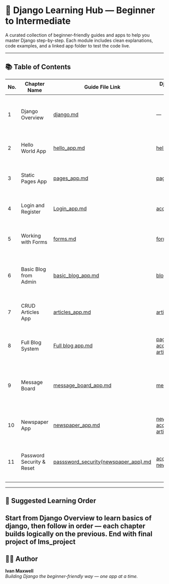 # 🧠 Django Learning Hub — Beginner to Intermediate

A curated collection of beginner-friendly guides and apps to help you master Django step-by-step. Each module includes clean explanations, code examples, and a linked app folder to test the code live.

---

## 📚 Table of Contents

| No. | Chapter Name               | Guide File Link                                    | Django App Folder                               | Description                                                                 |
|-----|----------------------------|----------------------------------------------------|--------------------------------------------------|-----------------------------------------------------------------------------|
| 1   | Django Overview            | [django.md](./django.md)                           | —                                                | Introduction to Django: setup, project structure, core concepts.           |
| 2   | Hello World App            | [hello_app.md](./hello_app.md)                     | [hello](./hello/)                                | Print “Hello, World!” using views and routing.                             |
| 3   | Static Pages App           | [pages_app.md](./pages_app.md)                     | [pages](./pages/)                                | Static home and about pages using CBVs and templates.                      |
| 4   | Login and Register         | [Login_app.md](./Login_app.md)                     | [accounts](./accounts/)                          | Login, logout, and register with built-in auth views.                      |
| 5   | Working with Forms         | [forms.md](./forms.md)                             | [forms_demo](./forms_demo/)                      | ModelForms, form validation, and form processing.                          |
| 6   | Basic Blog from Admin      | [basic_blog_app.md](./basic_blog_app.md)           | [blog](./blog/)                                  | Display articles posted via admin (no user input forms).                   |
| 7   | CRUD Articles App          | [articles_app.md](./articles_app.md)               | [articles](./articles/)                          | Create, Read, Update, Delete articles with full user flow.                 |
| 8   | Full Blog System           | [Full blog app.md](./Full%20blog%20app.md)         | [pages](./pages/), [accounts](./accounts/), [articles](./articles/) | Combined blog app with login/register, articles, and static pages.        |
| 9   | Message Board              | [message_board_app.md](./message_board_app.md)     | [messageboard](./messageboard/)                  | Users can post messages and view others’ via forms and views.             |
| 10  | Newspaper App              | [newspaper_app.md](./newspaper_app.md)             | [newspaper](./newspaper/), [accounts](./accounts/), [articles](./articles/), [pages](./pages/) | Full news publishing system with all integrated features. |
| 11  | Password Security & Reset | [passsword_security(newspaper_app).md](./passsword_security(newspaper_app).md) | [accounts (in newspaper)](./accounts/)           | Hashing, password reset links, and user security features.                |

---

## 🧭 Suggested Learning Order

Start from **Django Overview** to learn basics of django, then follow in order — each chapter builds logically on the previous.
End with final project of lms_project
---

## 👨‍🏫 Author

**Ivan Maxwell**  
_Building Django the beginner-friendly way — one app at a time._


